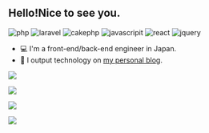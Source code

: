 ## Hello!Nice to see you.
 
 ![php](https://img.shields.io/badge/-php-lightblue.svg?logo=php&style=flat)
 ![laravel](https://img.shields.io/badge/-Laravel-402144.svg?logo=laravel&style=flat-square)
 ![cakephp](https://img.shields.io/badge/-CakePHP-gray.svg?logo=cakephp&style=flat)
 ![javascripit](https://img.shields.io/badge/Javascript-276DC3.svg?logo=javascript&style=flat)
 ![react](https://img.shields.io/badge/-React-blue.svg?logo=React&style=flat)
 ![jquery](https://img.shields.io/badge/-jQuery-yellow.svg?logo=jQuery&style=flat)

- :computer: I'm a front-end/back-end engineer in Japan.
- :notebook_with_decorative_cover: I output technology on [my personal blog](https://explore-zine.com/).

![](http://github-profile-summary-cards.vercel.app/api/cards/profile-details?username=ingk-18&theme=github)

![](http://github-profile-summary-cards.vercel.app/api/cards/repos-per-language?username=ingk-18&theme=github)

![](http://github-profile-summary-cards.vercel.app/api/cards/productive-time?username=ingk-18&theme=github&utcOffset=8)

![](http://github-profile-summary-cards.vercel.app/api/cards/stats?username=ingk-18&theme=github)